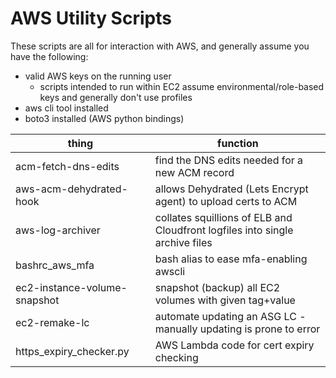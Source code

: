 AWS Utility Scripts
==================

These scripts are all for interaction with AWS, and generally assume you have the following:
* valid AWS keys on the running user
  * scripts intended to run within EC2 assume environmental/role-based keys and generally don't use profiles
* aws cli tool installed
* boto3 installed (AWS python bindings)

| thing | function |
| --- | --- |
| acm-fetch-dns-edits     | find the DNS edits needed for a new ACM record |
| aws-acm-dehydrated-hook | allows Dehydrated (Lets Encrypt agent) to upload certs to ACM |
| aws-log-archiver        | collates squillions of ELB and Cloudfront logfiles into single archive files |
| bashrc_aws_mfa          | bash alias to ease mfa-enabling awscli |
| ec2-instance-volume-snapshot | snapshot (backup) all EC2 volumes with given tag+value |
| ec2-remake-lc | automate updating an ASG LC - manually updating is prone to error |
| https_expiry_checker.py | AWS Lambda code for cert expiry checking |
